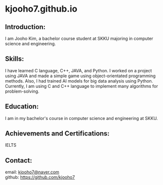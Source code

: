 # kjooho7.github.io

## Introduction:
I am Jooho Kim, a bachelor course student at SKKU majoring in computer science and engineering.

## Skills:
I have learned C language, C++, JAVA, and Python. I worked on a project using JAVA and made a simple game using object-orientated programming methods. Also, I had trained AI models for big data analysis using Python. Currently, I am using C and  C++ language to implement many algorithms for problem-solving.

## Education:
I am in my bachelor's course in computer science and engineering at SKKU.

## Achievements and Certifications:
IELTS

## Contact:
email: kjooho7@naver.com \
github: https://github.com/kjooho7
